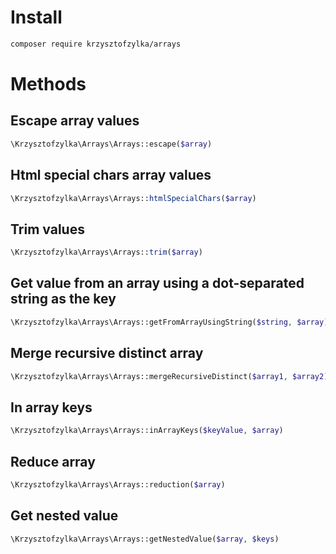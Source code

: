 # Install
```bash
composer require krzysztofzylka/arrays
```

# Methods
## Escape array values
```php
\Krzysztofzylka\Arrays\Arrays::escape($array)
```
## Html special chars array values
```php
\Krzysztofzylka\Arrays\Arrays::htmlSpecialChars($array)
```
## Trim values
```php
\Krzysztofzylka\Arrays\Arrays::trim($array)
```
## Get value from an array using a dot-separated string as the key
```php
\Krzysztofzylka\Arrays\Arrays::getFromArrayUsingString($string, $array)
```
## Merge recursive distinct array
```php
\Krzysztofzylka\Arrays\Arrays::mergeRecursiveDistinct($array1, $array2)
```
## In array keys
```php
\Krzysztofzylka\Arrays\Arrays::inArrayKeys($keyValue, $array)
```
## Reduce array
```php
\Krzysztofzylka\Arrays\Arrays::reduction($array)
```
## Get nested value
```php
\Krzysztofzylka\Arrays\Arrays::getNestedValue($array, $keys)
```
